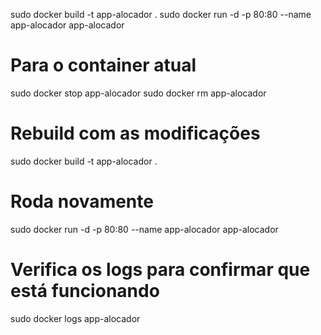 sudo docker build -t app-alocador .
sudo docker run -d -p 80:80 --name app-alocador app-alocador



# Para o container atual
sudo docker stop app-alocador
sudo docker rm app-alocador

# Rebuild com as modificações
sudo docker build -t app-alocador .

# Roda novamente
sudo docker run -d -p 80:80 --name app-alocador app-alocador

# Verifica os logs para confirmar que está funcionando
sudo docker logs app-alocador